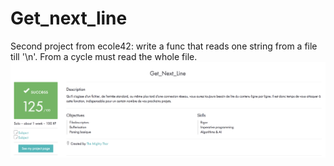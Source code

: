 # Get_next_line
Second project from ecole42: write a func that reads one string from a file till '\n'. From a cycle must read the whole file.
![gnl-mark](https://github.com/guji07/Get_next_line/blob/master/gnl.png)
